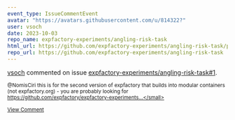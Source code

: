 ```yaml
---
event_type: IssueCommentEvent
avatar: "https://avatars.githubusercontent.com/u/814322?"
user: vsoch
date: 2023-10-03
repo_name: expfactory-experiments/angling-risk-task
html_url: https://github.com/expfactory-experiments/angling-risk-task/pull/1
repo_url: https://github.com/expfactory-experiments/angling-risk-task
---
```


<a href='https://github.com/vsoch' target='_blank'>vsoch</a> commented on issue <a href='https://github.com/expfactory-experiments/angling-risk-task/pull/1' target='_blank'>expfactory-experiments/angling-risk-task#1</a>.

<small>@NomisCiri this is for the second version of expfactory that builds into modular containers (not expfactory.org) - you are probably looking for https://github.com/expfactory/expfactory-experiments...</small>

<a href='https://github.com/expfactory-experiments/angling-risk-task/pull/1' target='_blank'>View Comment</a>